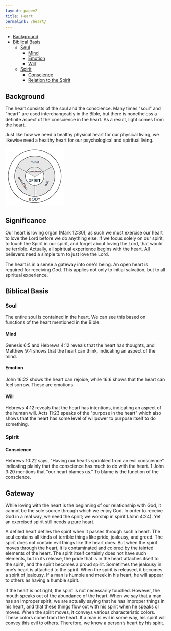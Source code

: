 ```yaml
---
layout: pagev2
title: Heart
permalink: /heart/
---
```

- [Background](#background)
- [Biblical Basis](#biblical-basis)
  - [Soul](#soul)
    - [Mind](#mind)
    - [Emotion](#emotion)
    - [Will](#will)
  - [Spirit](#spirit)
    - [Conscience](#conscience)
    - [Relation to the Spirit](#relation-to-the-spirit)

## Background

The heart consists of the soul and the conscience. Many times "soul" and "heart" are used interchangeably in the Bible, but there is nonetheless a definite aspect of the conscience in the heart. As a result, light comes from the heart.

Just like how we need a healthy physical heart for our physical living, we likewise need a healthy heart for our psychological and spiritual living.

![diagram of heart](../img/WL64-03-20EconomyGod06_4_chart.png)

## Significance

Our heart is loving organ (Mark 12:30); as such we must exercise our heart to love the Lord before we do anything else. If we focus solely on our spirit, to touch the Spirit in our spirit, and forget about loving the Lord, that would be terrible. Actually, all spiritual experience begins with the heart. All believers need a simple turn to just love the Lord.

The heart is in a sense a gateway into one's being. An open heart is required for receiving God. This applies not only to initial salvation, but to all spiritual experience.

## Biblical Basis

### Soul

The entire soul is contained in the heart. We can see this based on functions of the heart mentioned in the Bible.

#### Mind

Genesis 6:5 and Hebrews 4:12 reveals that the heart has thoughts, and Matthew 9:4 shows that the heart can think, indicating an aspect of the mind.

#### Emotion

John 16:22 shows the heart can rejoice, while 16:6 shows that the heart can feel sorrow. These are emotions.

#### Will

Hebrews 4:12 reveals that the heart has intentions, indicating an aspect of the human will. Acts 11:23 speaks of the "purpose in the heart" which also shows that the heart has some level of willpower to purpose itself to do something.

### Spirit

#### Conscience

Hebrews 10:22 says, "Having our hearts sprinkled from an evil conscience" indicating plainly that the conscience has much to do with the heart. 1 John 3:20 mentions that "our heart blames us." To blame is the function of the conscience.

## Gateway

While loving with the heart is the beginning of our relationship with God, it cannot be the sole source through which we enjoy God. In order to receive God in a real way, we need the spirit; we worship in spirit (John 4:24). Yet an exercised spirit still needs a pure heart.

A defiled heart defiles the spirit when it passes through such a heart. The soul contains all kinds of terrible things like pride, jealousy, and greed. The spirit does not contain evil things like the heart does. But when the spirit moves through the heart, it is contaminated and colored by the tainted elements of the heart. The spirit itself certainly does not have such elements, but in its release, the pride that is in the heart attaches itself to the spirit, and the spirit becomes a proud spirit. Sometimes the jealousy in one’s heart is attached to the spirit. When the spirit is released, it becomes a spirit of jealousy. If a man is humble and meek in his heart, he will appear to others as having a humble spirit. 

If the heart is not right, the spirit is not necessarily touched. However, the mouth speaks out of the abundance of the heart. When we say that a man has an improper spirit, we are actually saying that he has improper things in his heart, and that these things flow out with his spirit when he speaks or moves. When the spirit moves, it conveys various characteristic colors. These colors come from the heart. If a man is evil in some way, his spirit will convey this evil to others. Therefore, we know a person’s heart by his spirit. 
